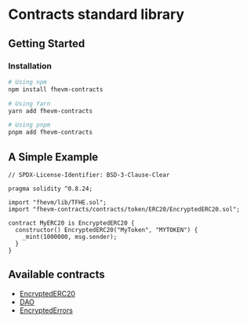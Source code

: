 # Contracts standard library

## Getting Started

### Installation

```bash
# Using npm
npm install fhevm-contracts

# Using Yarn
yarn add fhevm-contracts

# Using pnpm
pnpm add fhevm-contracts
```

## A Simple Example

```solidity
// SPDX-License-Identifier: BSD-3-Clause-Clear

pragma solidity ^0.8.24;

import "fhevm/lib/TFHE.sol";
import "fhevm-contracts/contracts/token/ERC20/EncryptedERC20.sol";

contract MyERC20 is EncryptedERC20 {
  constructor() EncryptedERC20("MyToken", "MYTOKEN") {
    _mint(1000000, msg.sender);
  }
}
```

## Available contracts

- [EncryptedERC20](https://github.com/zama-ai/fhevm-contracts/blob/main/contracts/token/ERC20/EncryptedERC20.sol)
- [DAO](https://github.com/zama-ai/fhevm-contracts/tree/main/contracts/DAO)
- [EncryptedErrors](https://github.com/zama-ai/fhevm-contracts/blob/main/contracts/utils/EncryptedErrors.sol)
